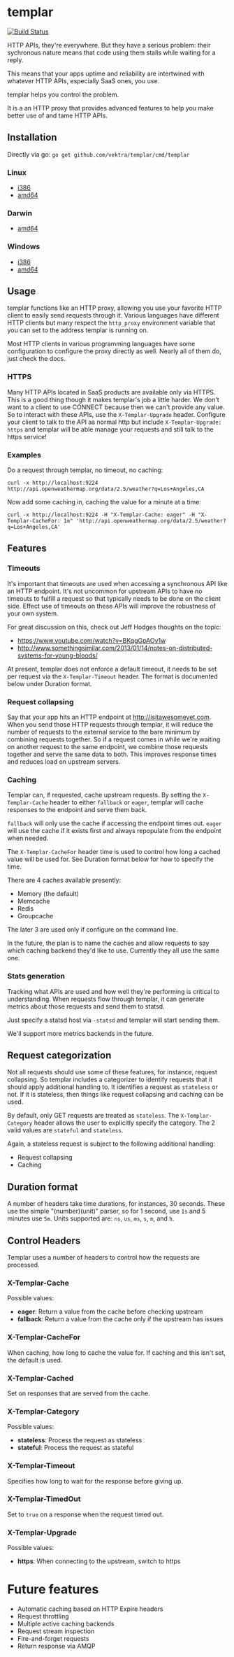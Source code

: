 templar
=======

[![Build Status](https://travis-ci.org/vektra/templar.svg?branch=master)](https://travis-ci.org/vektra/templar)

HTTP APIs, they're everywhere. But they have a serious problem: their
sychronous nature means that code using them stalls while waiting
for a reply.

This means that your apps uptime and reliability are intertwined with
whatever HTTP APIs, especially SaaS ones, you use.

templar helps you control the problem.

It is a an HTTP proxy that provides advanced features to help you make
better use of and tame HTTP APIs.

## Installation

Directly via go: `go get github.com/vektra/templar/cmd/templar`

### Linux

* [i386](https://bintray.com/artifact/download/evanphx/templar/templar-linux-386.tar.gz)
* [amd64](https://bintray.com/artifact/download/evanphx/templar/templar-linux-amd64.tar.gz)

### Darwin

* [amd64](https://bintray.com/artifact/download/evanphx/templar/templar-darwin-amd64.tar.gz)

### Windows

* [i386](https://bintray.com/artifact/download/evanphx/templar/templar-windows-386.zip)
* [amd64](https://bintray.com/artifact/download/evanphx/templar/templar-windows-amd64.zip)

## Usage

templar functions like an HTTP proxy, allowing you use your favorite HTTP client
to easily send requests through it. Various languages have different HTTP clients
but many respect the `http_proxy` environment variable that you can set to the
address templar is running on.

Most HTTP clients in various programming languages have some configuration
to configure the proxy directly as well. Nearly all of them do, just check
the docs.

### HTTPS

Many HTTP APIs located in SaaS products are available only via HTTPS. This is a
good thing though it makes templar's job a little harder. We don't want to a client
to use CONNECT because then we can't provide any value. So to interact with these APIs,
use the `X-Templar-Upgrade` header. Configure your client to talk to the API
as normal http but include `X-Templar-Upgrade: https` and templar will be able
manage your requests and still talk to the https service!

### Examples

Do a request through templar, no timeout, no caching:

`curl -x http://localhost:9224 http://api.openweathermap.org/data/2.5/weather?q=Los+Angeles,CA`


Now add some caching in, caching the value for a minute at a time:

`curl -x http://localhost:9224 -H "X-Templar-Cache: eager" -H "X-Templar-CacheFor: 1m" 'http://api.openweathermap.org/data/2.5/weather?q=Los+Angeles,CA'`


## Features

### Timeouts

It's important that timeouts are used when accessing a synchronous API like an
HTTP endpoint. It's not uncommon for upstream APIs to have no
timeouts to fulfill a request so that typically needs to be done on the client
side. Effect use of timeouts on these APIs will improve the robustness
of your own system.

For great discussion on this, check out Jeff Hodges thoughts on the topic:
* https://www.youtube.com/watch?v=BKqgGpAOv1w
* http://www.somethingsimilar.com/2013/01/14/notes-on-distributed-systems-for-young-bloods/

At present, templar does not enforce a default timeout, it needs to be set
per request via the `X-Templar-Timeout` header. The format is documented
below under Duration format.

### Request collapsing

Say that your app hits an HTTP endpoint at http://isitawesomeyet.com.
When you send those HTTP requests through templar, it will reduce the
number of requests to the external service to the bare minimum by combining
requests together. So if a request comes in while we're waiting on another
request to the same endpoint, we combine those requests together and
serve the same data to both. This improves response times and reduces
load on upstream servers.

### Caching

Templar can, if requested, cache upstream requests. By setting the
`X-Templar-Cache` header to either `fallback` or `eager`, templar
will cache responses to the endpoint and serve them back.

`fallback` will only use the cache if accessing the endpoint times out.
`eager` will use the cache if it exists first and always repopulate
from the endpoint when needed.

The `X-Templar-CacheFor` header time is used to control how long a cached
value will be used for. See Duration format below for how to specify the time.

There are 4 caches available presently:

* Memory (the default)
* Memcache
* Redis
* Groupcache

The later 3 are used only if configure on the command line.

In the future, the plan is to name the caches and allow requests to say which
caching backend they'd like to use. Currently they all use the same one.

### Stats generation

Tracking what APIs are used and how well they're performing is critical to
understanding. When requests flow through templar, it can generate metrics
about those requests and send them to statsd.

Just specify a statsd host via `-statsd` and templar will start sending them.

We'll support more metrics backends in the future.

## Request categorization

Not all requests should use some of these features, for instance, request collapsing.
So templar includes a categorizer to identify requests that it should apply
additional handling to. It identifies a request as `stateless` or not. If
it is stateless, then things like request collapsing and caching can be used.

By default, only GET requests are treated as `stateless`. The `X-Templar-Category`
header allows the user to explicitly specify the category. The 2 valid values are
`stateful` and `stateless`.

Again, a stateless request is subject to the following additional handling:

* Request collapsing
* Caching

## Duration format

A number of headers take time durations, for instances, 30 seconds. These use the simple "(number)(unit)" parser, so for 1 second, use `1s` and 5 minutes use `5m`. Units supported are: `ns`, `us`, `ms`, `s`, `m`, and `h`.

## Control Headers

Templar uses a number of headers to control how the requests are processed.

### X-Templar-Cache

Possible values:

* **eager**: Return a value from the cache before checking upstream
* **fallback**: Return a value from the cache only if the upstream has issues

### X-Templar-CacheFor

When caching, how long to cache the value for. If caching and this isn't set,
the default is used.

### X-Templar-Cached

Set on responses that are served from the cache.

### X-Templar-Category

Possible values:

* **stateless**: Process the request as stateless
* **stateful**: Process the request as stateful

### X-Templar-Timeout

Specifies how long to wait for the response before giving up.

### X-Templar-TimedOut

Set to `true` on a response when the request timed out.

### X-Templar-Upgrade

Possible values:

* **https**: When connecting to the upstream, switch to https


# Future features

* Automatic caching based on HTTP Expire headers
* Request throttling
* Multiple active caching backends
* Request stream inspection
* Fire-and-forget requests
* Return response via AMQP
